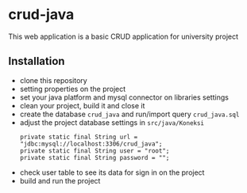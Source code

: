 # crud-java
This web application is a basic CRUD application for university project

## Installation

-   clone this repository
-   setting properties on the project
-   set your java platform and mysql connector on libraries settings
-   clean your project, build it and close it
-   create the database `crud_java` and run/import query `crud_java.sql`
-   adjust the project database settings in `src/java/Koneksi`
    ```
    private static final String url = "jdbc:mysql://localhost:3306/crud_java";
    private static final String user = "root";
    private static final String password = "";
    ```
-   check user table to see its data for sign in on the project
-   build and run the project
